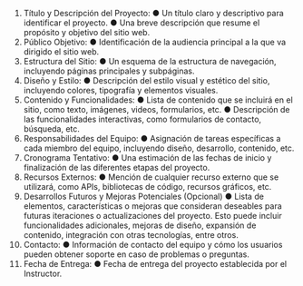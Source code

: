 1. Título y Descripción del Proyecto:
● Un título claro y descriptivo para identificar el proyecto.
● Una breve descripción que resume el propósito y objetivo del sitio web.
2. Público Objetivo:
● Identificación de la audiencia principal a la que va dirigido el sitio web.
3. Estructura del Sitio:
● Un esquema de la estructura de navegación, incluyendo páginas
principales y subpáginas.
4. Diseño y Estilo:
● Descripción del estilo visual y estético del sitio, incluyendo colores,
tipografía y elementos visuales.
5. Contenido y Funcionalidades:
● Lista de contenido que se incluirá en el sitio, como texto, imágenes,
videos, formularios, etc.
● Descripción de las funcionalidades interactivas, como formularios de
contacto, búsqueda, etc.
6. Responsabilidades del Equipo:
● Asignación de tareas específicas a cada miembro del equipo,
incluyendo diseño, desarrollo, contenido, etc.
7. Cronograma Tentativo:
● Una estimación de las fechas de inicio y finalización de las diferentes
etapas del proyecto.
8. Recursos Externos:
● Mención de cualquier recurso externo que se utilizará, como APIs,
bibliotecas de código, recursos gráficos, etc.
9. Desarrollos Futuros y Mejoras Potenciales (Opcional)
● Lista de elementos, características o mejoras que consideran deseables
para futuras iteraciones o actualizaciones del proyecto. Esto puede
incluir funcionalidades adicionales, mejoras de diseño, expansión de
contenido, integración con otras tecnologías, entre otros.
10. Contacto:
● Información de contacto del equipo y cómo los usuarios pueden obtener
soporte en caso de problemas o preguntas.
11. Fecha de Entrega:
● Fecha de entrega del proyecto establecida por el Instructor.